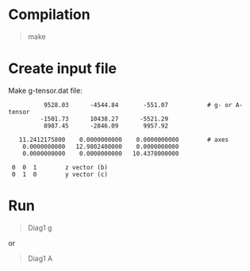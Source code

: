 # Compilation

> make   

# Create input file

Make g-tensor.dat file:   

```
          9528.03      -4544.84       -551.07           # g- or A-tensor
         -1501.73      10438.27      -5521.29
          8987.45      -2846.09       9957.92

   11.2412175800    0.0000000000    0.0000000000        # axes
    0.0000000000   12.9802400000    0.0000000000
    0.0000000000    0.0000000000   10.4378000000

 0  0  1        z vector (b)
 0  1  0        y vector (c)   
```

# Run   

> Diag1 g   

or   

> Diag1 A   


